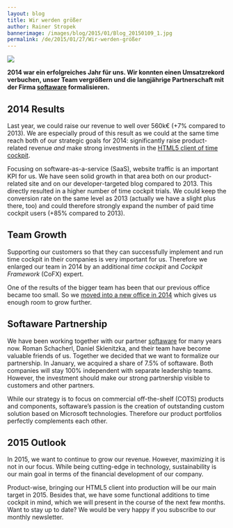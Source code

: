 ```yaml
---
layout: blog
title: Wir werden größer
author: Rainer Stropek
bannerimage: /images/blog/2015/01/Blog_20150109_1.jpg
permalink: /de/2015/01/27/Wir-werden-größer
---
```


<p xmlns="http://www.w3.org/1999/xhtml">
  <img src="{{site.baseurl}}images/blog/2015/01/Blog_20150109_1.jpg" />
</p><p xmlns="http://www.w3.org/1999/xhtml">
  <strong>2014 war ein erfolgreiches Jahr für uns. Wir konnten einen Umsatzrekord verbuchen, unser Team vergrößern und die langjährige Partnerschaft mit der Firma <a href="http://www.softaware.at/" target="_blank">softaware</a> formalisieren.</strong>
</p><h2 xmlns="http://www.w3.org/1999/xhtml">2014 Results</h2><p xmlns="http://www.w3.org/1999/xhtml">Last year, we could raise our revenue to well over 560k€ (+7% compared to 2013). We are especially proud of this result as we could at the same time reach both of our strategic goals for 2014: significantly raise product-related revenue <em>and</em> make strong investments in the <a href="http://www.timecockpit.com/blog/2014/12/15/Opening-HTML5-Client-for-Public-Preview" target="_blank">HTML5 client of time cockpit</a>.</p><p xmlns="http://www.w3.org/1999/xhtml">Focusing on software-as-a-service (SaaS), website traffic is an important KPI for us. We have seen solid growth in that area both on our product-related site and on our developer-targeted blog compared to 2013. This directly resulted in a higher number of time cockpit trials. We could keep the conversion rate on the same level as 2013 (actually we have a slight plus there, too) and could therefore strongly expand the number of paid time cockpit users (+85% compared to 2013).</p><h2 xmlns="http://www.w3.org/1999/xhtml">Team Growth</h2><p xmlns="http://www.w3.org/1999/xhtml">Supporting our customers so that they can successfully implement and run time cockpit in their companies is very important for us. Therefore we enlarged our team in 2014 by an additional <em>time cockpit</em> and <em>Cockpit Framework</em> (CoFX) expert.</p><p xmlns="http://www.w3.org/1999/xhtml">One of the results of the bigger team has been that our previous office became too small. So we <a href="http://www.timecockpit.com/blog/2014/07/30/We-Have-Moved-to-a-New-Office-Location" target="_blank">moved into a new office in 2014</a> which gives us enough room to grow further.</p><h2 xmlns="http://www.w3.org/1999/xhtml">Softaware Partnership</h2><p xmlns="http://www.w3.org/1999/xhtml">We have been working together with our partner <a href="http://www.softaware.at/" target="_blank">softaware</a> for many years now. Roman Schacherl, Daniel Sklenitzka, and their team have become valuable friends of us. Together we decided that we want to formalize our partnership. In January, we acquired a share of 7.5% of softaware. Both companies will stay 100% independent with separate leadership teams. However, the investment should make our strong partnership visible to customers and other partners.</p><p xmlns="http://www.w3.org/1999/xhtml">While our strategy is to focus on commercial off-the-shelf (COTS) products and components, softaware’s passion is the creation of outstanding custom solution based on Microsoft technologies. Therefore our product portfolios perfectly complements each other.</p><h2 xmlns="http://www.w3.org/1999/xhtml">2015 Outlook</h2><p xmlns="http://www.w3.org/1999/xhtml">In 2015, we want to continue to grow our revenue. However, maximizing it is not in our focus. While being cutting-edge in technology, sustainability is our main goal in terms of the financial development of our company.</p><p xmlns="http://www.w3.org/1999/xhtml">Product-wise, bringing our HTML5 client into production will be our main target in 2015. Besides that, we have some functional additions to time cockpit in mind, which we will present in the course of the next few months. Want to stay up to date? We would be very happy if you subscribe to our monthly newsletter.</p>